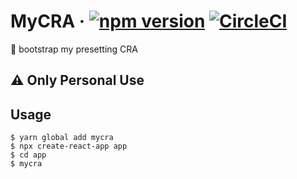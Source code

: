 # MyCRA · [![npm version](https://badge.fury.io/js/mycra.svg)](https://badge.fury.io/js/mycra) [![CircleCI](https://circleci.com/gh/ryota-murakami/MyCRA.svg?style=svg)](https://circleci.com/gh/ryota-murakami/MyCRA)

🐋 bootstrap my presetting CRA

## ⚠️ Only Personal Use

## Usage
```
$ yarn global add mycra
$ npx create-react-app app
$ cd app
$ mycra
```
